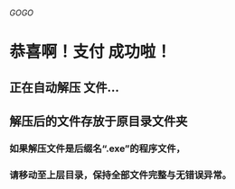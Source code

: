  ###### GOGO ######
  
  # **恭喜啊！支付 成功啦！**   
  ## 正在自动解压 文件...      
  ## 解压后的文件存放于原目录文件夹 
   
  ### 如果解压文件是后缀名“.exe”的程序文件， 
  ### 请移动至上层目录，保持全部文件完整与无错误异常。 
